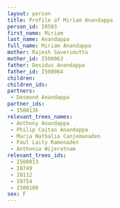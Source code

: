 ```yaml
---
layout: person
title: Profile of Miriam Anandappa
person_id: I0503
first_name: Miriam
last_name: Anandappa
full_name: Miriam Anandappa
mother: Rajesh Saverimuttu
mother_id: I500063
father: Desidus Anandappa
father_id: I500064
children:
children_ids:
partners:
 - Desmond Anandappa
partner_ids:
 - I500136
relevant_trees_names:
 - Anthony Anandappa
 - Philip Caitan Anandappa
 - Maria Nathalia Canjemanaden
 - Paul Laity Ramenaden
 - Anthonia Wijeratnam
relevant_trees_ids:
 - I500013
 - I0749
 - I0112
 - I0754
 - I500100
sex: F
---
```


